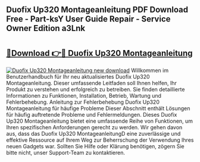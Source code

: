## Duofix Up320 Montageanleitung PDF Download Free - Part-ksY User Guide Repair - Service Owner Edition a3Lnk

# <h2><a href="http://df7nyrt.blite.top/?on=Duofix+Up320+Montageanleitung">🔗Download 👉🔴 Duofix Up320 Montageanleitung</a></h2>

[![Duofix Up320 Montageanleitung new download](https://i.imgur.com/lujVjoI.png)](http://df7nyrt.blite.top/?on=Duofix+Up320+Montageanleitung)
Willkommen im Benutzerhandbuch für Ihr neu aktualisiertes Duofix Up320 Montageanleitung. Dieser umfassende Leitfaden soll Ihnen helfen, Ihr Produkt zu verstehen und erfolgreich zu betreiben. Sie finden detaillierte Informationen zu Funktionen, Installation, Betrieb, Wartung und Fehlerbehebung. Anleitung zur Fehlerbehebung Duofix Up320 Montageanleitung für häufige Probleme Dieser Abschnitt enthält Lösungen für häufig auftretende Probleme und Fehlermeldungen. Dieses Duofix Up320 Montageanleitung bietet eine umfassende Reihe von Funktionen, um Ihren spezifischen Anforderungen gerecht zu werden. Wir gehen davon aus, dass das Duofix Up320 MontageanleitungD eine zuverlässige und effektive Ressource auf Ihrem Weg zur Beherrschung der Verwendung Ihres neuen Gadgets war. Sollten Sie Hilfe oder Klärung benötigen, zögern Sie bitte nicht, unser Support-Team zu kontaktieren.
